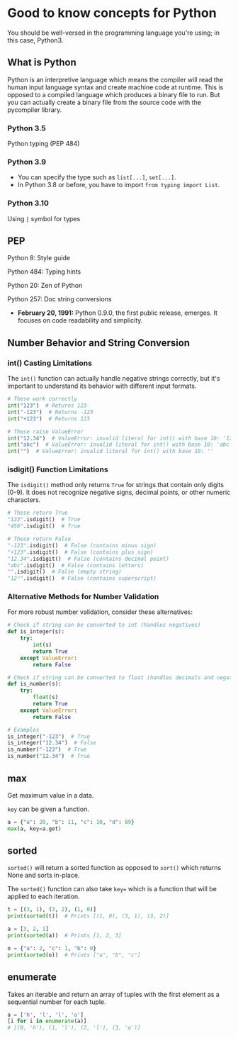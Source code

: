 # Good to know concepts for Python

You should be well-versed in the programming language you're using; in this
case, Python3.

## What is Python

Python is an interpretive language which means the compiler will read the human
input language syntax and create machine code at runtime. This is opposed to a
compiled language which produces a binary file to run. But you can actually
create a binary file from the source code with the pycompiler library.

### Python 3.5

Python typing (PEP 484)

### Python 3.9

- You can specify the type such as `list[...]`, `set[...]`.
- In Python 3.8 or before, you have to import `from typing import List`.

### Python 3.10

Using `|` symbol for types

## PEP

Python 8: Style guide

Python 484: Typing hints

Python 20: Zen of Python

Python 257: Doc string conversions

- **February 20, 1991:** Python 0.9.0, the first public release, emerges. It
  focuses on code readability and simplicity.

## Number Behavior and String Conversion

### int() Casting Limitations

The `int()` function can actually handle negative strings correctly, but it's important to understand its behavior with different input formats.

```python
# These work correctly
int("123")  # Returns 123
int("-123")  # Returns -123
int("+123")  # Returns 123

# These raise ValueError
int("12.34")  # ValueError: invalid literal for int() with base 10: '12.34'
int("abc")  # ValueError: invalid literal for int() with base 10: 'abc'
int("")  # ValueError: invalid literal for int() with base 10: ''
```

### isdigit() Function Limitations

The `isdigit()` method only returns `True` for strings that contain only digits (0-9). It does not recognize negative signs, decimal points, or other numeric characters.

```python
# These return True
"123".isdigit()  # True
"456".isdigit()  # True

# These return False
"-123".isdigit()  # False (contains minus sign)
"+123".isdigit()  # False (contains plus sign)
"12.34".isdigit()  # False (contains decimal point)
"abc".isdigit()  # False (contains letters)
"".isdigit()  # False (empty string)
"12³".isdigit()  # False (contains superscript)
```

### Alternative Methods for Number Validation

For more robust number validation, consider these alternatives:

```python
# Check if string can be converted to int (handles negatives)
def is_integer(s):
    try:
        int(s)
        return True
    except ValueError:
        return False

# Check if string can be converted to float (handles decimals and negatives)
def is_number(s):
    try:
        float(s)
        return True
    except ValueError:
        return False

# Examples
is_integer("-123")  # True
is_integer("12.34")  # False
is_number("-123")  # True
is_number("12.34")  # True
```

## max

Get maximum value in a data.

`key` can be given a function.

```python
a = {"a": 20, "b": 11, "c": 10, "d": 89}
max(a, key=a.get)
```

## sorted

`sorted()` will return a sorted function as opposed to `sort()` which returns
None and sorts in-place.

The `sorted()` function can also take `key=` which is a function that will be
applied to each iteration.

```python
t = [(3, 1), (3, 2), (1, 0)]
print(sorted(t))  # Prints [(1, 0), (3, 1), (3, 2)]

a = [3, 2, 1]
print(sorted(a))  # Prints [1, 2, 3]

o = {"a": 2, "c": 1, "b": 0}
print(sorted(o))  # Prints ["a", "b", "c"]
```

## enumerate

Takes an iterable and return an array of tuples with the first element as a
sequential number for each tuple.

```python
a = ['h', 'l', 'l', 'o']
[i for i in enumerate(a)]
# [(0, 'h'), (1, 'l'), (2, 'l'), (3, 'o')]
```
